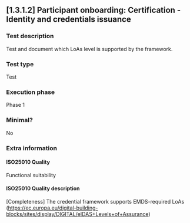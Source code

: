 
## [1.3.1.2] Participant onboarding: Certification - Identity and credentials issuance
 
### Test description
Test and document which LoAs level is supported by the framework.
 
### Test type
Test
 
### Execution phase
Phase 1
 
### Minimal?
No
 
### Extra information
#### ISO25010 Quality
Functional suitability
#### ISO25010 Quality description
[Completeness] The credential framework supports EMDS-required LoAs (https://ec.europa.eu/digital-building-blocks/sites/display/DIGITAL/eIDAS+Levels+of+Assurance) 
    